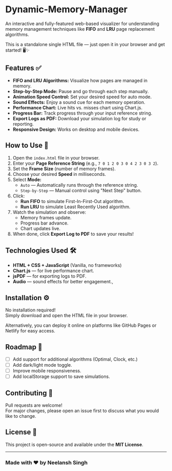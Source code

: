 # Dynamic-Memory-Manager


An interactive and fully-featured web-based visualizer for understanding memory management techniques like **FIFO** and **LRU** page replacement algorithms.

This is a standalone single HTML file — just open it in your browser and get started! 🖥️✨

## Features ✅

- **FIFO and LRU Algorithms:** Visualize how pages are managed in memory.
- **Step-by-Step Mode:** Pause and go through each step manually.
- **Animation Speed Control:** Set your desired speed for auto mode.
- **Sound Effects:** Enjoy a sound cue for each memory operation.
- **Performance Chart:** Live hits vs. misses chart using Chart.js.
- **Progress Bar:** Track progress through your input reference string.
- **Export Logs as PDF:** Download your simulation log for study or reporting.
- **Responsive Design:** Works on desktop and mobile devices.

## How to Use 📖

1. Open the `index.html` file in your browser.
2. Enter your **Page Reference String** (e.g., `7 0 1 2 0 3 0 4 2 3 0 3 2`).
3. Set the **Frame Size** (number of memory frames).
4. Choose your desired **Speed** in milliseconds.
5. Select **Mode:**
   - `Auto` — Automatically runs through the reference string.
   - `Step-by-Step` — Manual control using "Next Step" button.
6. Click:
   - **Run FIFO** to simulate First-In-First-Out algorithm.
   - **Run LRU** to simulate Least Recently Used algorithm.
7. Watch the simulation and observe:
   - Memory frames update.
   - Progress bar advance.
   - Chart updates live.
8. When done, click **Export Log to PDF** to save your results!

## Technologies Used 🛠️

- **HTML + CSS + JavaScript** (Vanilla, no frameworks)
- **Chart.js** — for live performance chart.
- **jsPDF** — for exporting logs to PDF.
- **Audio** — sound effects for better engagement.,

## Installation ⚙️

No installation required!  
Simply download and open the HTML file in your browser.

Alternatively, you can deploy it online on platforms like GitHub Pages or Netlify for easy access.

## Roadmap 🧭

- [ ] Add support for additional algorithms (Optimal, Clock, etc.)
- [ ] Add dark/light mode toggle.
- [ ] Improve mobile responsiveness.
- [ ] Add localStorage support to save simulations.

## Contributing 🤝

Pull requests are welcome!  
For major changes, please open an issue first to discuss what you would like to change.

## License 📄

This project is open-source and available under the **MIT License**.

---

### Made with ❤️ by Neelansh Singh
